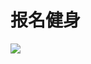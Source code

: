 # 报名健身
<image src="sc-dialog/gym" ratio="0.5" ribbon="Day 4" top="40%" />
<dialog>
# I'd like to [sign up/v.] for a [gym/n./3] [membership/n.]. What kind of plans do you have?
## We have one-, two- and three-year plans. Would you prefer going to a single location or multiple locations?
# I'm only living in LA for one year, so a one-year plan is fine.
This location is near my apartment, so single location is good for me.
## OK.
# What is the [monthly/adj.] fee? And is there an [initiation/n.] fee?
## The initiation fee is $99. The monthly fee for one location is $29.
# That sounds fine. I'll sign up for one year.
## Great! Please [fill out/v.] these forms.
</dialog>
